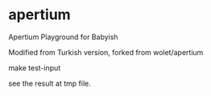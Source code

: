 apertium
========

Apertium Playground for Babyish

Modified from Turkish version, forked from wolet/apertium 

make test-input

see the result at tmp file.
